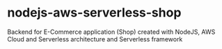 # nodejs-aws-serverless-shop
Backend for E-Commerce application (Shop) created with NodeJS, AWS Cloud and Serverless architecture and Serverless framework
